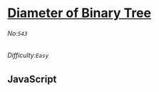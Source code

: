 # [Diameter of Binary Tree](https://leetcode.com/problems/diameter-of-binary-tree/#/description)
###### No:`543`
###### Difficulty:`Easy`
## JavaScript


```js
```
